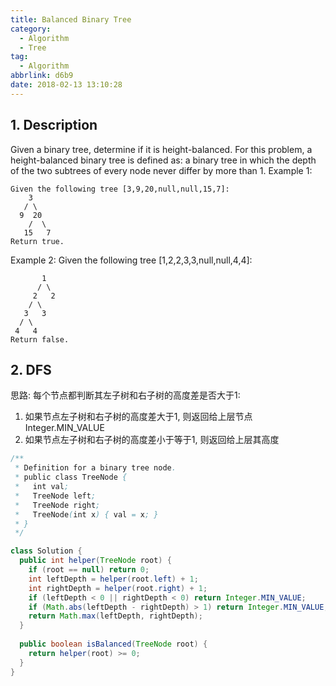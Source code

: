 ```yaml
---
title: Balanced Binary Tree
category:
  - Algorithm
  - Tree
tag:
  - Algorithm
abbrlink: d6b9
date: 2018-02-13 13:10:28
---
```



## 1. Description
Given a binary tree, determine if it is height-balanced.
For this problem, a height-balanced binary tree is defined as: a binary tree in which the depth of the two subtrees of every node never differ by more than 1.
Example 1:
```
Given the following tree [3,9,20,null,null,15,7]:
    3
   / \
  9  20
    /  \
   15   7
Return true.
```

Example 2:
Given the following tree [1,2,2,3,3,null,null,4,4]:
```
       1
      / \
     2   2
    / \
   3   3
  / \
 4   4
Return false.
```



## 2. DFS
思路: 每个节点都判断其左子树和右子树的高度差是否大于1:
1. 如果节点左子树和右子树的高度差大于1, 则返回给上层节点Integer.MIN_VALUE
2. 如果节点左子树和右子树的高度差小于等于1, 则返回给上层其高度

```java
/**
 * Definition for a binary tree node.
 * public class TreeNode {
 *   int val;
 *   TreeNode left;
 *   TreeNode right;
 *   TreeNode(int x) { val = x; }
 * }
 */

class Solution {
  public int helper(TreeNode root) {
    if (root == null) return 0;
    int leftDepth = helper(root.left) + 1;
    int rightDepth = helper(root.right) + 1;
    if (leftDepth < 0 || rightDepth < 0) return Integer.MIN_VALUE;
    if (Math.abs(leftDepth - rightDepth) > 1) return Integer.MIN_VALUE;
    return Math.max(leftDepth, rightDepth);
  }
  
  public boolean isBalanced(TreeNode root) {
    return helper(root) >= 0; 
  }
}
```